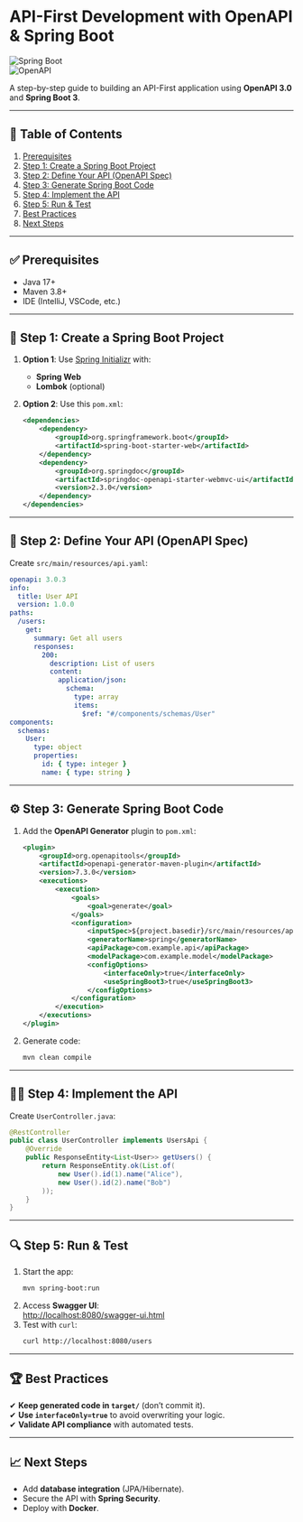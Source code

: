 # **API-First Development with OpenAPI & Spring Boot**  
![Spring Boot](https://img.shields.io/badge/Spring_Boot-3.2.0-green)  
![OpenAPI](https://img.shields.io/badge/OpenAPI-3.0.3-blue)  

A step-by-step guide to building an API-First application using **OpenAPI 3.0** and **Spring Boot 3**.  

---

## **📌 Table of Contents**  
1. [Prerequisites](#-prerequisites)  
2. [Step 1: Create a Spring Boot Project](#-step-1-create-a-spring-boot-project)  
3. [Step 2: Define Your API (OpenAPI Spec)](#-step-2-define-your-api-openapi-spec)  
4. [Step 3: Generate Spring Boot Code](#-step-3-generate-spring-boot-code)  
5. [Step 4: Implement the API](#-step-4-implement-the-api)  
6. [Step 5: Run & Test](#-step-5-run--test)  
7. [Best Practices](#-best-practices)  
8. [Next Steps](#-next-steps)  

---

## **✅ Prerequisites**  
- Java 17+  
- Maven 3.8+  
- IDE (IntelliJ, VSCode, etc.)  

---

## **🚀 Step 1: Create a Spring Boot Project**  
1. **Option 1**: Use [Spring Initializr](https://start.spring.io/) with:  
   - **Spring Web**  
   - **Lombok** (optional)  

2. **Option 2**: Use this `pom.xml`:  
   ```xml
   <dependencies>
       <dependency>
           <groupId>org.springframework.boot</groupId>
           <artifactId>spring-boot-starter-web</artifactId>
       </dependency>
       <dependency>
           <groupId>org.springdoc</groupId>
           <artifactId>springdoc-openapi-starter-webmvc-ui</artifactId>
           <version>2.3.0</version>
       </dependency>
   </dependencies>
   ```

---

## **📝 Step 2: Define Your API (OpenAPI Spec)**  
Create `src/main/resources/api.yaml`:  
```yaml
openapi: 3.0.3
info:
  title: User API
  version: 1.0.0
paths:
  /users:
    get:
      summary: Get all users
      responses:
        200:
          description: List of users
          content:
            application/json:
              schema:
                type: array
                items:
                  $ref: "#/components/schemas/User"
components:
  schemas:
    User:
      type: object
      properties:
        id: { type: integer }
        name: { type: string }
```

---

## **⚙️ Step 3: Generate Spring Boot Code**  
1. Add the **OpenAPI Generator** plugin to `pom.xml`:  
   ```xml
   <plugin>
       <groupId>org.openapitools</groupId>
       <artifactId>openapi-generator-maven-plugin</artifactId>
       <version>7.3.0</version>
       <executions>
           <execution>
               <goals>
                   <goal>generate</goal>
               </goals>
               <configuration>
                   <inputSpec>${project.basedir}/src/main/resources/api.yaml</inputSpec>
                   <generatorName>spring</generatorName>
                   <apiPackage>com.example.api</apiPackage>
                   <modelPackage>com.example.model</modelPackage>
                   <configOptions>
                       <interfaceOnly>true</interfaceOnly>
                       <useSpringBoot3>true</useSpringBoot3>
                   </configOptions>
               </configuration>
           </execution>
       </executions>
   </plugin>
   ```
2. Generate code:  
   ```bash
   mvn clean compile
   ```

---

## **👨‍💻 Step 4: Implement the API**  
Create `UserController.java`:  
```java
@RestController
public class UserController implements UsersApi {
    @Override
    public ResponseEntity<List<User>> getUsers() {
        return ResponseEntity.ok(List.of(
            new User().id(1).name("Alice"),
            new User().id(2).name("Bob")
        ));
    }
}
```

---

## **🔍 Step 5: Run & Test**  
1. Start the app:  
   ```bash
   mvn spring-boot:run
   ```
2. Access **Swagger UI**:  
   [http://localhost:8080/swagger-ui.html](http://localhost:8080/swagger-ui.html)  
3. Test with `curl`:  
   ```bash
   curl http://localhost:8080/users
   ```

---

## **🏆 Best Practices**  
✔ **Keep generated code in `target/`** (don’t commit it).  
✔ **Use `interfaceOnly=true`** to avoid overwriting your logic.  
✔ **Validate API compliance** with automated tests.  

---

## **📈 Next Steps**  
- Add **database integration** (JPA/Hibernate).  
- Secure the API with **Spring Security**.  
- Deploy with **Docker**.  


